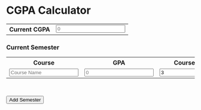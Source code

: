 <html>
<body>

<h1>CGPA Calculator</h1>
<table>
  <tr>
    <th>Current CGPA</th>
     <td>
      <input type="number" placeholder="0">
    </td>
  </tr>
</table>


<h3>Current Semester</h3>

<table id="CurrentSem">
  <tr>
    <th>Course</th>
    <th>GPA</th> 
    <th>Course Credit</th>
    <th>Previous Grade</th>
  </tr>
  <tr>
    <td>
      <input type="text" placeholder="Course Name">
    </td>
    <td>
      <input type="number" placeholder="0">
    </td>
    <td>
      <input type="number" value="3">
    </td>
    <td>
      <input type="number" value="0">
    </td>
  </tr>
</table>
<br>

<button type="button" onclick="newSemester()">Add Semester</button>

<script>
function newSemester() {
  var table = document.getElementById("CurrentSem");
}
</script>


</body>
</html>
